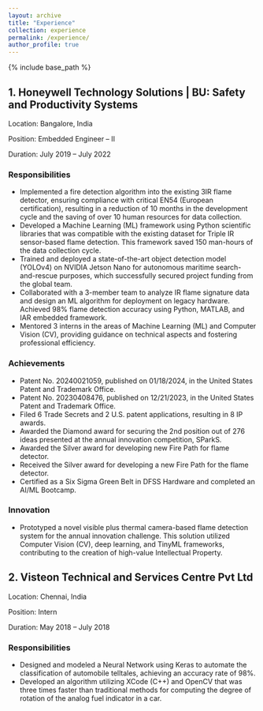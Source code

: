 ```yaml
---
layout: archive
title: "Experience"
collection: experience
permalink: /experience/
author_profile: true
---
```


{% include base_path %}

## 1. Honeywell Technology Solutions | BU: Safety and Productivity Systems

Location: Bangalore, India

Position: Embedded Engineer – II

Duration: July 2019 – July 2022

### Responsibilities
- Implemented a fire detection algorithm into the existing 3IR flame detector, ensuring compliance with critical EN54 (European certification), resulting in a reduction of 10 months in the development cycle and the saving of over 10 human resources for data collection.
- Developed a Machine Learning (ML) framework using Python scientific libraries that was compatible with the existing dataset for Triple IR sensor-based flame detection. This framework saved 150 man-hours of the data collection cycle.
- Trained and deployed a state-of-the-art object detection model (YOLOv4) on NVIDIA Jetson Nano for autonomous maritime search-and-rescue purposes, which successfully secured project funding from the global team.
- Collaborated with a 3-member team to analyze IR flame signature data and design an ML algorithm for deployment on legacy hardware. Achieved 98% flame detection accuracy using Python, MATLAB, and IAR embedded framework.
- Mentored 3 interns in the areas of Machine Learning (ML) and Computer Vision (CV), providing guidance on technical aspects and fostering professional efficiency.

### Achievements
- Patent No. 20240021059, published on 01/18/2024, in the United States Patent and Trademark Office.
- Patent No. 20230408476, published on 12/21/2023, in the United States Patent and Trademark Office.
- Filed 6 Trade Secrets and 2 U.S. patent applications, resulting in 8 IP awards.
- Awarded the Diamond award for securing the 2nd position out of 276 ideas presented at the annual innovation competition, SParkS.
- Awarded the Silver award for developing new Fire Path for flame detector.
- Received the Silver award for developing a new Fire Path for the flame detector.
- Certified as a Six Sigma Green Belt in DFSS Hardware and completed an AI/ML Bootcamp.

### Innovation
- Prototyped a novel visible plus thermal camera-based flame detection system for the annual innovation challenge. This solution utilized Computer Vision (CV), deep learning, and TinyML frameworks, contributing to the creation of high-value Intellectual Property.

## 2. Visteon Technical and Services Centre Pvt Ltd

Location: Chennai, India

Position: Intern

Duration: May 2018 – July 2018

### Responsibilities
- Designed and modeled a Neural Network using Keras to automate the classification of automobile telltales, achieving an accuracy rate of 98%.
- Developed an algorithm utilizing XCode (C++) and OpenCV that was three times faster than traditional methods for computing the degree of rotation of the analog fuel indicator in a car.
